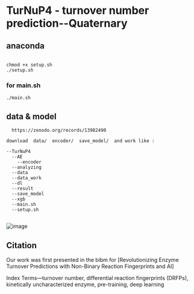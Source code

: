 # TurNuP4 - turnover number prediction--Quaternary

## anaconda
```
 
chmod +x setup.sh       
./setup.sh    
```

### for main.sh
```            
./main.sh              
```

## data & model

```
  https://zenodo.org/records/13982490

download  data/  encoder/  save_model/  and work like :

--TurNuP4
  --AE
    --encoder
  --analyzing
  --data
  --data_work
  --dl
  --result
  --save_model
  --xgb
  --main.sh
  --setup.sh


```
![image](https://github.com/user-attachments/assets/7c43df54-0e71-4abe-aa3f-8264d31765af)


## Citation 

Our work was first presented in the bibm for [Revolutionizing Enzyme Turnover Predictions with Non-Binary Reaction Fingerprints and AI]

Index Terms—turnover number, differential reaction fingerprints (DRFPs), kinetically uncharacterized enzyme, pre-training,
deep learning
